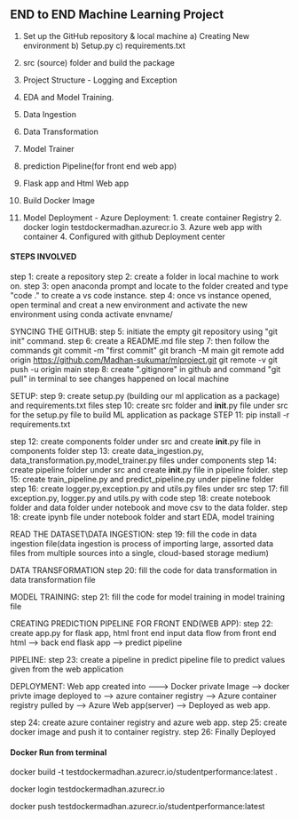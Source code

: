 ## END to END Machine Learning Project

1. Set up the GitHub repository & local machine
   a) Creating New environment
   b) Setup.py
   c) requirements.txt

2. src (source) folder and build the package
3. Project Structure - Logging and Exception
4. EDA and Model Training.
5. Data Ingestion
6. Data Transformation
7. Model Trainer
8. prediction Pipeline(for front end web app)
9. Flask app and Html Web app
10. Build Docker Image
11. Model Deployment
        - Azure Deployment:
        1. create container Registry
        2. docker login testdockermadhan.azurecr.io
        3. Azure web app with container
        4. Configured with github Deployment center

#### STEPS INVOLVED

step 1: create a repository
step 2: create a folder in local machine to work on.
step 3: open anaconda prompt and locate to the folder created and type "code ." to create a vs code instance.
step 4: once vs instance opened, open terminal and creat a new environment and activate the new environment using conda activate envname/

SYNCING THE GITHUB:
step 5: initiate the empty git repository using "git init" command.
step 6: create a README.md file
step 7: then follow the commands 
           git commit -m "first commit"
	     git branch -M main
	     git remote add origin https://github.com/Madhan-sukumar/mlproject.git
	     git remote -v
	     git push -u origin main
step 8: create ".gitignore" in github and command "git pull" in terminal to see changes happened on local machine 

SETUP:
step 9: create setup.py (building our ml application as a package) and requirements.txt files
step 10: create src folder and __init__.py file under src for the setup.py file to build ML application as package
STEP 11: pip install -r requirements.txt

step 12: create components folder under src and create __init__.py file in components folder
step 13: create data_ingestion.py, data_transformation.py,model_trainer.py files under components
step 14: create pipeline folder under src and create __init__.py file in pipeline folder.
step 15: create train_pipeline.py and predict_pipeline.py under pipeline folder
step 16: create logger.py,exception.py and utils.py files under src
step 17: fill exception.py, logger.py  and utils.py with code
step 18: create notebook folder and data folder under notebook and move csv to the data folder.
step 18: create ipynb file under notebook folder and start EDA, model training

READ THE DATASET\DATA INGESTION:
step 19: fill the code in data ingestion file(data ingestion is process of importing large, assorted data files from multiple sources into a single, cloud-based storage medium)

DATA TRANSFORMATION
step 20: fill the code for data transformation in data transformation file

MODEL TRAINING:
step 21: fill the code for model training in model training file

CREATING PREDICTION PIPELINE FOR FRONT END(WEB APP):
step 22: create app.py for flask app, html front end
input data flow from front end html --> back end flask app --> predict pipeline

PIPELINE:
step 23: create a pipeline in predict pipeline file to predict values given from the web application

DEPLOYMENT:
Web app created into ---> Docker private Image --> docker privte image deployed to --> azure container registry --> Azure container registry pulled by --> Azure Web app(server) --> Deployed as web app.   

step 24: create azure container registry and azure web app.
step 25: create docker image and push it to container registry.
step 26: Finally Deployed


#### Docker Run from terminal 

docker build -t testdockermadhan.azurecr.io/studentperformance:latest .

docker login testdockermadhan.azurecr.io

docker push testdockermadhan.azurecr.io/studentperformance:latest